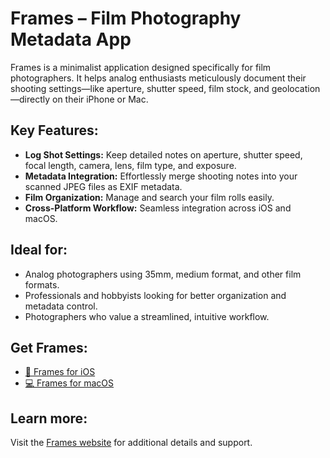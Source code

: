 # Frames – Film Photography Metadata App

Frames is a minimalist application designed specifically for film photographers. It helps analog enthusiasts meticulously document their shooting settings—like aperture, shutter speed, film stock, and geolocation—directly on their iPhone or Mac.

## Key Features:
- **Log Shot Settings:** Keep detailed notes on aperture, shutter speed, focal length, camera, lens, film type, and exposure.
- **Metadata Integration:** Effortlessly merge shooting notes into your scanned JPEG files as EXIF metadata.
- **Film Organization:** Manage and search your film rolls easily.
- **Cross-Platform Workflow:** Seamless integration across iOS and macOS.

## Ideal for:
- Analog photographers using 35mm, medium format, and other film formats.
- Professionals and hobbyists looking for better organization and metadata control.
- Photographers who value a streamlined, intuitive workflow.

## Get Frames:
- [📱 Frames for iOS](https://apps.apple.com/us/app/frames-film-notes/id6744057317)
- [💻 Frames for macOS](https://apps.apple.com/app/frames-film-metadata/id6744063354)

## Learn more:
Visit the [Frames website](https://withframes.com) for additional details and support.

